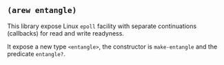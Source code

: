 
## `(arew entangle)`

This library expose Linux `epoll` facility with separate continuations
(callbacks) for read and write readyness.

It expose a new type `<entangle>`, the constructor is `make-entangle`
and the predicate `entangle?`.

